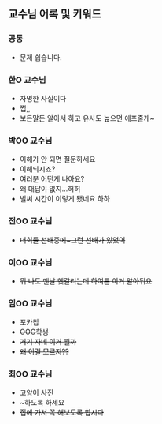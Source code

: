 ## 교수님 어록 및 키워드

### 공통

- 문제 쉽습니다.

### 한O 교수님

- 자명한 사실이다
- 쩝,,
- 보든말든 알아서 하고 유사도 높으면 에프줄게~

### 박OO 교수님

- 이해가 안 되면 질문하세요
- 이해되시죠?
- 여러분 어떤게 나아요?
- ~~왜 대답이 없지…허허~~
- 벌써 시간이 이렇게 됐네요 하하

### 전OO 교수님

- ~~너희들 선배중에~그런 선배가 있었어~~

### 이OO 교수님

- ~~뭐 나도 맨날 헷갈리는데 하여튼 이거 알아둬요~~

### 임OO 교수님

- 포카칩
- ~~OOO학생~~
- ~~거기 자네 이거 뭘까~~
- ~~왜 이걸 모르지??~~

### 최OO 교수님

- 고양이 사진
- ~하도록 하세요
- ~~집에 가서 꼭 해보도록 합시다~~
